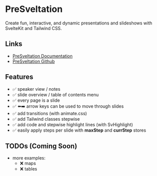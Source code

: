 # PreSveltation

Create fun, interactive, and dynamic presentations and slideshows with SvelteKit and Tailwind CSS.

## Links
- [PreSveltation Documentation](https://presveltation.vercel.app/)
- [PreSveltation Github](https://github.com/bennymi/presveltation)

## Features

- ✅ speaker view / notes
- ✅ slide overview / table of contents menu
- ✅ every page is a slide
- ✅ ⬅️➡️ arrow keys can be used to move through slides
- ✅ add transitions (with animate.css)
- ✅ add Tailwind classes stepwise
- ✅ add code and stepwise highlight lines (with SvHighlight)
- ✅ easily apply steps per slide with **maxStep** and **currStep** stores

## TODOs (Coming Soon)
- more examples:
  - ❌ maps
  - ❌ tables


